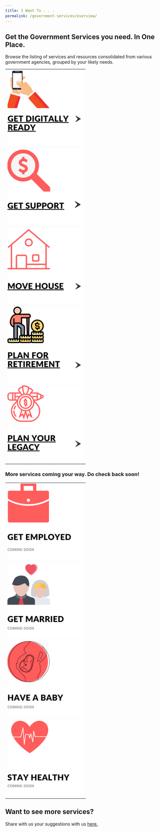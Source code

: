 ```yaml
---
title: I Want To . . .
permalink: /government-services/overview/
---
```

<script src="https://assets.dcube.cloud/scripts/wogaa.js"></script>

## Get the Government Services you need. In One Place.

Browse the listing of services and resources consolidated from various government agencies, grouped by your likely needs.

<style>
@media
only screen and (max-width: 760px),
(min-device-width: 768px) and (max-device-width: 1024px) {
  table, th, td {
    display: block;
  }
  table, tr, td {
    border: none !important;
  }
}
table, tr, td {
  border: none !important;
}
img {
  height: 243px !important;
  width: 243px !important;
}
</style>

<div class="tg-wrap"><table class="tg">
<tbody>
  <tr>
    <td class="tg-bagh"><a href="/government-services/get-digitally-ready/overview/"><img src="/images/06-digitally-ready.png" alt="Digital Readiness"></a></td>
    <td class="tg-baqh"><a href="https://articles.life.gov.sg/financial-support-workers-self-employed/"><img src="/images/02-get-support.png" alt="Govt Schemes and Benefits"></a></td>
  </tr>
  <tr>
    <td class="tg-baqh"><a href="/government-services/move-house/overview/"><img src="/images/05-move-house.png" alt="Housing and Property"></a></td>
    <td class="tg-baqh"><a href="/government-services/plan-for-retirement/overview/"><img src="/images/08-plan-retirement.png" alt="CPF and Retirement"></a></td>
  </tr>
  <tr>
    <td class="tg-baqh"><a href="/government-services/plan-legacy/overview/"><img src="/images/07-plan-legacy.png" alt="Estate Planning"></a></td>
  </tr>
</tbody>
</table>
</div>

### More services coming your way. Do check back soon!
  
<style>
@media
only screen and (max-width: 760px),
(min-device-width: 768px) and (max-device-width: 1024px) {
  table, th, td {
    display: block;
  }
  table, tr, td {
    border: none !important;
  }
}
table, tr, td {
  border: none !important;
}
</style>
<div class="tg-wrap"><table class="tg">
<tbody>
  <tr>
    <td class="tg-baqh"><img src="/images/01-get-employed.png" alt="Employment Support"></td>
    <td class="tg-baqh"><img src="/images/03-get-married(coming soon).png" alt="Marriage"></td>
  </tr>
  <tr>
    <td class="tg-baqh"><img src="/images/04-have-baby(coming soon).png" alt="Pregnancy"></td>
    <td class="tg-baqh"><img src="/images/09-stay-healthy(coming soon).png" alt="Healthcare"></td>
  </tr>
</tbody>
</table>
</div>


## Want to see more services?

Share with us your suggestions with us <a href="https://form.gov.sg/5ed0995e42ee5f00110e10cc" target="_blank">here.</a>
